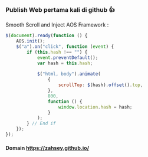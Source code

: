 ### Publish Web pertama kali di github 👍

Smooth Scroll and Inject AOS Framework :
```js
$(document).ready(function () {
    AOS.init();
    $("a").on("click", function (event) {
        if (this.hash !== "") {
            event.preventDefault();
            var hash = this.hash;
            
            $("html, body").animate(
                {
                    scrollTop: $(hash).offset().top,
                },
                800,
                function () {
                    window.location.hash = hash;
                }
            );
        } // End if
    });
});
```
#### Domain https://zahsey.github.io/
